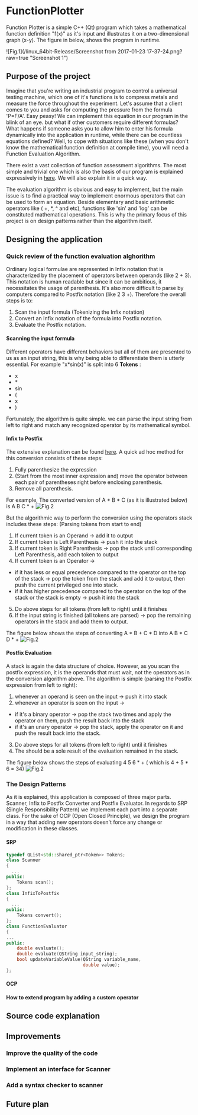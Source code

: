 # FunctionPlotter

Function Plotter is a simple C++ (Qt) program which takes a mathematical function definition "f(x)" as it's input and illustrates it on a two-dimensional graph (x-y). The figure in below, shows the program in runtime.

![Fig.1](/linux_64bit-Release/Screenshot from 2017-01-23 17-37-24.png?raw=true "Screenshot 1")

## Purpose of the project

Imagine that you're writing an industrial program to control a universal testing machine, which one of it's functions is to compress metals and measure the force throughout the experiment. Let's assume that a client comes to you and asks for computing the pressure from the formula 'P=F/A'. Easy peasy! We can implement this equation in our program in the blink of an eye. but what if other customers require different formulas? What happens if someone asks you to allow him to enter his formula dynamically into the application in runtime, while there can be countless equations defined? Well, to cope with situations like these (when you don't know the mathematical function definition at compile time), you will need a Function Evaluation Algorithm.

There exist a vast collection of function assessment algorithms. The most simple and trivial one which is also the basis of our program is explained expressively in [here](http://interactivepython.org/runestone/static/pythonds/BasicDS/InfixPrefixandPostfixExpressions.html). We will also explain it in a quick way.

The evaluation algorithm is obvious and easy to implement, but the main issue is to find a practical way to implement enormous operators that can be used to form an equation. Beside elementary and basic arithmetic operators like ( +, *, ^ and etc), functions like 'sin' and 'log' can be constituted mathematical operations. This is why the primary focus of this project is on design patterns rather than the algorithm itself.

## Designing the application

### Quick review of the function evaluation alghorithm

Ordinary logical formulae are represented in Infix notation that is characterized by the placement of operators between operands (like 2 + 3). This notation is human readable but since it can be ambitious, it necessitates the usage of parenthesis. It's also more difficult to parse by computers compared to Postfix notation (like 2 3 +). Therefore the overall steps is to:

1. Scan the input formula (Tokenizing the Infix notation)
2. Convert an Infix notation of the formula  into Postfix notation.
3. Evaluate the Postfix notation.

#### Scanning the input formula

Different operators have different behaviors but all of them are presented to us as an input string, this is why being able to differentiate them is utterly essential. For example "x\*sin(x)" is split into 6 **Tokens** :

- x
- \*
- sin
- (
- x
- )

Fortunately, the algorithm is quite simple. we can parse the input string from left to right and match any recognized operator by its mathematical symbol.

#### Infix to Postfix

The extensive explanation can be found [here](http://interactivepython.org/runestone/static/pythonds/BasicDS/InfixPrefixandPostfixExpressions.html#conversion-of-infix-expressions-to-prefix-and-postfix). A quick ad hoc method for this conversion consists of these steps:

1. Fully parenthesize the expression
2. (Start from the most inner expression and) move the operator between each pair of parentheses right before enclosing parenthesis.
3. Remove all parenthesis.

For example, The converted version of A + B \* C (as it is illustrated below) is A B C \* +
![Fig.2](http://interactivepython.org/runestone/static/pythonds/_images/moveright.png?raw=true "Infix to Postfix ad hoc method")

But the algorithmic way to perform the conversion using the operators stack includes these steps:
(Parsing tokens from start to end)

1. If current token is an Operand -> add it to output
2. If current token is Left Parenthesis -> push it into the stack
3. If current token is Right Parenthesis -> pop the stack until corresponding Left Parenthesis, add each token to output
4. If current token is an Operator ->
  - if it has less or equal precedence compared to the operator on the top of the stack  -> pop the token from the stack and add it to output, then push the current privileged one into stack.
   - if it has higher precedence compared to the operator on the top of the stack or the stack is empty -> push it into the stack
5. Do above steps for all tokens (from left to right) until it finishes
6. If the input string is finished (all tokens are parsed) -> pop the remaining operators in the stack and add them to output.

The figure below shows the steps of converting A \* B + C \* D into A B \* C D \* +
![Fig.2](http://interactivepython.org/runestone/static/pythonds/_images/intopost.png?raw=true "Infix to Postfix using stack")

#### Postfix Evaluation

A stack is again the data structure of choice. However, as you scan the postfix expression, it is the operands that must wait, not the operators as in the conversion algorithm above. The algorithm is simple (parsing the Postfix expression from left to right):

1. whenever an operand is seen on the input -> push it into stack
2. whenever an operator is seen on the input ->
  - if it's a binary operator -> pop the stack two times and apply the operator on them, push the result back into the stack 
  - if it's an unary operator -> pop the stack, apply the operator on it and push the result back into the stack.
3. Do above steps for all tokens (from left to right) until it finishes
4. The should be a sole result of the evaluation remained in the stack.

The figure below shows the steps of evaluating 4 5 6 \* + ( which is  4 + 5 \* 6 = 34)
![Fig.2](http://interactivepython.org/runestone/static/pythonds/_images/evalpostfix1.png?raw=true "Postfix Evaluation")

### The Design Patterns

As it is explained, this application is composed of three major parts. Scanner, Infix to Postfix Converter and Postfix Evaluator. In regards to SRP (Single Responsibility Pattern) we implement each part into a separate class. For the sake of OCP (Open Closed Principle), we design the program in a way that adding new operators doesn't force any change or modification in these classes.

#### SRP

```c++
typedef QList<std::shared_ptr<Token>> Tokens;
class Scanner
{
  ...
public:
    Tokens scan();
};
class InfixToPostfix
{
  ...
public:
    Tokens convert();
};
class FunctionEvaluator
{
...
public:
    double evaluate();
    double evaluate(QString input_string);
    bool updateVariableValue(QString variable_name,
                             double value);
};
```

#### OCP

#### How to extend program by adding a custom operator

## Source code explanation

## Improvements

### Improve the quality of the code

### Implement an interface for Scanner

### Add a syntax checker to scanner

## Future plan
